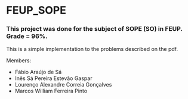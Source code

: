 # FEUP_SOPE

### This project was done for the subject of SOPE (SO) in FEUP. Grade = 96%.

This is a simple implementation to the problems described on the pdf.

Members:
   - Fábio Araújo de Sá
   - Inês Sá Pereira Estevão Gaspar
   - Lourenço Alexandre Correia Gonçalves
   - Marcos William Ferreira Pinto
